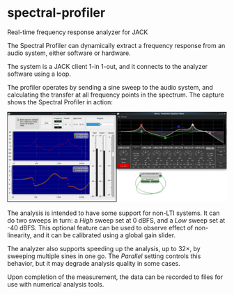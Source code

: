 # spectral-profiler
Real-time frequency response analyzer for JACK

The Spectral Profiler can dynamically extract a frequency response from an audio system, either software or hardware.

The system is a JACK client 1-in 1-out, and it connects to the analyzer software using a loop.

The profiler operates by sending a sine sweep to the audio system, and calculating the transfer at all frequency points in the spectrum.
The capture shows the Spectral Profiler in action:

![screenshot](docs/screenshot.png)

The analysis is intended to have some support for non-LTI systems.
It can do two sweeps in turn: a *High* sweep set at 0 dBFS, and a *Low* sweep set at -40 dBFS.
This optional feature can be used to observe effect of non-linearity, and it can be calibrated using a global gain slider.

The analyzer also supports speeding up the analysis, up to 32×, by sweeping multiple sines in one go.
The *Parallel* setting controls this behavior, but it may degrade analysis quality in some cases.

Upon completion of the measurement, the data can be recorded to files for use with numerical analysis tools.
